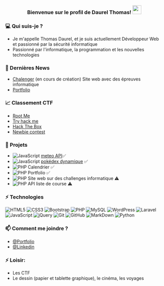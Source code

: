 
<h3 align="center">
  Bienvenue sur le profil de Daurel Thomas!
  <img src="https://media.giphy.com/media/hvRJCLFzcasrR4ia7z/giphy.gif" width="28">
</h3>

### 💻 Qui suis-je ? 
- Je m'appelle Thomas Daurel, et je suis actuellement Développeur Web et passionné par la sécurité informatique
- Passionné par l'informatique, la programmation et les nouvelles technologies

### 🚀 Dernières News
- [Chalenger](https://devflix.fr/) (en cours de création) Site web avec des épreuves informatique 
- [Portfolio](https://daurelthomas.fr)


### 📈 Classement CTF
- [Root Me](https://www.root-me.org/mansonboy-337824?lang=fr)
- [Try hack me](https://tryhackme.com/p/mansonboy)
- [Hack The Box](https://app.hackthebox.com/users/1437236)
- [Newbie contest](https://www.newbiecontest.org/index.php?page=info_membre&id=896)

### 📌 Projets
- ![JavaScript](https://img.shields.io/badge/-JavaScript-323330?style=flat-square&logo=javascript)
[meteo API](https://github.com/mansonboy/meteo-API)✅
- ![JavaScript](https://img.shields.io/badge/-JavaScript-323330?style=flat-square&logo=javascript)
[pokédex dynamique](https://github.com/mansonboy/pokedex) ✅
- ![PHP](https://img.shields.io/badge/-PHP-474A8A?style=flat-square&logo=php) Calendrier ✅
- ![PHP](https://img.shields.io/badge/-PHP-474A8A?style=flat-square&logo=php) Portfolio ✅
- ![PHP](https://img.shields.io/badge/-PHP-474A8A?style=flat-square&logo=php) Site web sur des challenges informatique  ⚠️
- ![PHP](https://img.shields.io/badge/-PHP-474A8A?style=flat-square&logo=php) API liste de course  ⚠️


### ⚡ Technologies
![HTML5](https://img.shields.io/badge/-HTML5-E34F26?style=flat-square&logo=html5&logoColor=white)
![CSS3](https://img.shields.io/badge/-CSS3-1572B6?style=flat-square&logo=css3)
![Bootstrap](https://img.shields.io/badge/-Bootstrap-563D7C?style=flat-square&logo=bootstrap)
![PHP](https://img.shields.io/badge/-PHP-474A8A?style=flat-square&logo=php)
![MySQL](https://img.shields.io/badge/-MySQL-336791?style=flat-square&logo=mysql)
![WordPress](https://img.shields.io/badge/-WordPress-21759b?style=flat-square&logo=WordPress)
![Laravel](https://img.shields.io/badge/-laravel-23FF2D?style=flat-square&logo=laravel)
![JavaScript](https://img.shields.io/badge/-JavaScript-323330?style=flat-square&logo=javascript)
![jQuery](https://img.shields.io/badge/-jquery-230769?style=flat-square&logo=jquery)
![Git](https://img.shields.io/badge/-Git-3E2C00?style=flat-square&logo=git)
![GitHub](https://img.shields.io/badge/-GitHub-181717?style=flat-square&logo=github)
![MarkDown](https://img.shields.io/badge/markdown-black?&style=flat-square&logo=markdown)
![Python](https://camo.githubusercontent.com/66827c53581cfee18c55618697d74a3c6167932d3c1980fba2019ef7a3e553b0/68747470733a2f2f696d672e736869656c64732e696f2f62616467652f2d507974686f6e2d626c61636b3f7374796c653d666c61742d737175617265266c6f676f3d507974686f6e)

### 📫 Comment me joindre ? 
* [@Portfolio](https://daurelthomas.fr/)
* [@Linkedin](https://www.linkedin.com/in/thomas-daurel-09437b236)

### ⚡ Loisir:
* Les CTF
* Le dessin (papier et tablette graphique), le cinéma, les voyages


<!--
- 🔭 I’m currently working on ...
- 👯 I’m looking to collaborate on ...
- 🤔 I’m looking for help with ...
- 😄 Pronouns: ...
- ⚡ Fun fact: ...
-->
